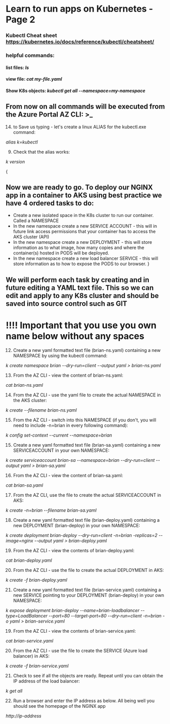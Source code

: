 
# Learn to run apps on Kubernetes - Page 2

### Kubectl Cheat sheet https://kubernetes.io/docs/reference/kubectl/cheatsheet/

### helpful commands:
#### list files: *ls*
#### view file: *cat my-file.yaml*
#### Show K8s objects: *kubectl get all --namespace=my-namespace*

## From now on all commands will be executed from the Azure Portal AZ CLI: >_

14. to Save us typing - let's create a linux ALIAS for the kubectl.exe command:

*alias k=kubectl*

9. Check that the alias works:

*k version*

{
## Now we are ready to go. To deploy our NGINX app in a container to AKS using best practice we have 4 ordered tasks to do:
- Create a new isolated space in the K8s cluster to run our container. Called a NAMESPACE
- In the new namespace create a new SERVICE ACCOUNT - this will in future link access permissions that your container has to access the AKS cluster (API)
- In the new namespace create a new DEPLOYMENT - this will store information as to what image, how many copies and where the container(s) hosted in PODS will be deployed.
- In the new namespace create a new load balancer SERVICE - this will store information as to how to expose the PODS to our browser.
}

## We will perform each task by creating and in future editing a YAML text file. This so we can edit and apply to any K8s cluster and should be saved into source control such as GIT 

# !!!! Important that you use you own name below without any spaces

12. Create a new yaml formatted text file (brian-ns.yaml) containing a new NAMESPACE by using the kubectl command:

*k create namespace brian --dry-run=client --output yaml > brian-ns.yaml*

13. From the AZ CLI - view the content of brian-ns.yaml:

*cat brian-ns.yaml*

14. From the AZ CLI - use the yaml file to create the actual NAMESPACE in the AKS cluster:

*k create --filename brian-ns.yaml*

15. From the AZ CLI - switch into this NAMESPACE (if you don't, you will need to include -n=brian in every following command):

*k config set-context --current --namespace=brian*

15. Create a new yaml formatted text file (brian-sa.yaml) containing a new SERVICEACCOUNT in your own NAMESPACE: 

*k create serviceaccount brian-sa --namespace=brian --dry-run=client --output yaml > brian-sa.yaml*

16. From the AZ CLI - view the content of brian-sa.yaml:

*cat brian-sa.yaml*

17. From the AZ CLI, use the file to create the actual SERVICEACCOUNT in AKS:

*k create -n=brian --filename brian-sa.yaml*

18. Create a new yaml formatted text file (brian-deploy.yaml) containing a new DEPLOYMENT (brian-deploy) in your own NAMESPACE: 

*k create deployment brian-deploy --dry-run=client -n=brian -replicas=2 --image=nginx --output yaml > brian-deploy.yaml*

19. From the AZ CLI - view the contents of brian-deploy.yaml:

*cat brian-deploy.yaml*

20. From the AZ CLI - use the file to create the actual DEPLOYMENT in AKS:

*k create -f brian-deploy.yaml*

21. Create a new yaml formatted text file (brian-service.yaml) containing a new SERVICE pointing to your DEPLOYMENT (brian-deploy) in your own NAMESPACE:

*k expose deployment brian-deploy --name=brian-loadbalancer --type=LoadBalancer --port=80 --target-port=80 --dry-run=client -n=brian -o yaml > brian-service.yaml*

19. From the AZ CLI - view the contents of brian-service.yaml:

*cat brian-service.yaml*

20. From the AZ CLI - use the file to create the SERVICE (Azure load balancer) in AKS:

*k create -f brian-service.yaml*

21. Check to see if all the objects are ready. Repeat until you can obtain the IP address of the load balancer: 

*k get all*

22. Run a browser and enter the IP address as below. All being well you should see the homepage of the NGINX app 

*http://ip-address*







    






